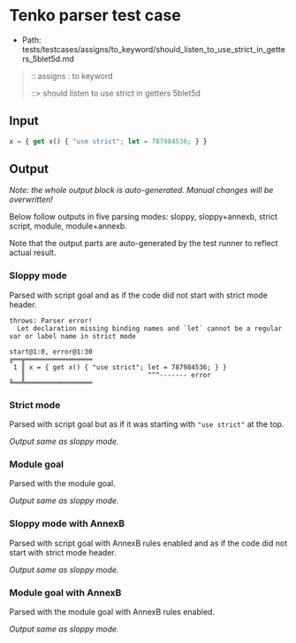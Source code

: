 # Tenko parser test case

- Path: tests/testcases/assigns/to_keyword/should_listen_to_use_strict_in_getters_5blet5d.md

> :: assigns : to keyword
>
> ::> should listen to use strict in getters 5blet5d

## Input

`````js
x = { get x() { "use strict"; let = 787984536; } }
`````

## Output

_Note: the whole output block is auto-generated. Manual changes will be overwritten!_

Below follow outputs in five parsing modes: sloppy, sloppy+annexb, strict script, module, module+annexb.

Note that the output parts are auto-generated by the test runner to reflect actual result.

### Sloppy mode

Parsed with script goal and as if the code did not start with strict mode header.

`````
throws: Parser error!
  Let declaration missing binding names and `let` cannot be a regular var or label name in strict mode

start@1:0, error@1:30
╔══╦═════════════════
 1 ║ x = { get x() { "use strict"; let = 787984536; } }
   ║                               ^^^------- error
╚══╩═════════════════

`````

### Strict mode

Parsed with script goal but as if it was starting with `"use strict"` at the top.

_Output same as sloppy mode._

### Module goal

Parsed with the module goal.

_Output same as sloppy mode._

### Sloppy mode with AnnexB

Parsed with script goal with AnnexB rules enabled and as if the code did not start with strict mode header.

_Output same as sloppy mode._

### Module goal with AnnexB

Parsed with the module goal with AnnexB rules enabled.

_Output same as sloppy mode._
